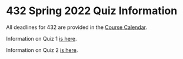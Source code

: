 # 432 Spring 2022 Quiz Information

All deadlines for 432 are provided in the [Course Calendar](https://thomaselove.github.io/432/calendar.html).

Information on Quiz 1 [is here](https://github.com/THOMASELOVE/432-2022/tree/main/quiz/quiz1).

Information on Quiz 2 [is here](https://github.com/THOMASELOVE/432-2022/tree/main/quiz/quiz2).
